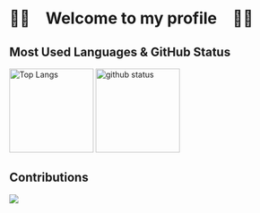# 👋🐉　Welcome to my profile　👋🐲

## Most Used Languages & GitHub Status
<p align="left"> 
  <img alt="Top Langs" height="150" src="https://github-readme-stats.vercel.app/api/top-langs/?username=Keito777&layout=compact&show_icons=true&theme=maroongold" />
  <img alt="github status" height="150" src="https://github-readme-stats.vercel.app/api?username=Keito777&theme=outrun&show_icons=ture" />
</p>

## Contributions
![](http://github-profile-summary-cards.vercel.app/api/cards/profile-details?username=Keito777&theme=gruvbox)
